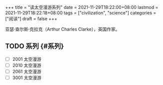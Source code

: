 +++
title = "读太空漫游系列"
date = 2021-11-29T18:22:00+08:00
lastmod = 2021-11-29T18:22:18+08:00
tags = ["civilization", "science"]
categories = ["阅读"]
draft = false
+++

亚瑟·查尔斯·克拉克（Arthur Charles Clarke），英国作家。

<!--more-->


## <span class="org-todo todo TODO">TODO</span> 系列 {#系列}

-   [ ] 2001 太空漫游
-   [ ] 2010 太空漫游
-   [ ] 2061 太空漫游
-   [ ] 3001 太空漫游
